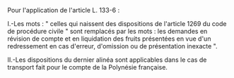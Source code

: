 Pour l'application de l'article L. 133-6 :

I.-Les mots : " celles qui naissent des dispositions de l'article 1269 du code de procédure civile " sont remplacés par les mots : les demandes en révision de compte et en liquidation des fruits présentées en vue d'un redressement en cas d'erreur, d'omission ou de présentation inexacte ".

II.-Les dispositions du dernier alinéa sont applicables dans le cas de transport fait pour le compte de la Polynésie française.
